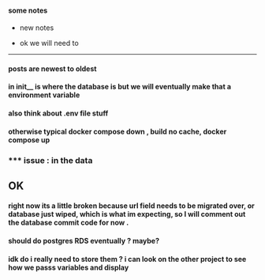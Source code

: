 #### some notes
- new notes 

- ok we will need to 
---------------------------------------------------------------
#### posts are newest to oldest 

#### in init__ is where the database is but we will eventually make that a environment variable 

#### also think about .env file stuff 

#### otherwise typical docker compose down , build no cache, docker compose up 

### *** issue : in the data 

## OK 

#### right now its a little broken because url field needs to be migrated over, or database just wiped, which is what im expecting, so I will comment out the database commit code for now .

#### should do postgres  RDS eventually ? maybe?
 #### idk do i really need to store them ? i can look on the other project to see how we passs variables and display

